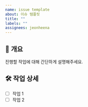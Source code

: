 ```yaml
---
name: issue template
about: 이슈 템플릿
title: ""
labels: ""
assignees: jeonheena
---
```


## 📌 개요

진행할 작업에 대해 간단하게 설명해주세요.

## 🛠️ 작업 상세

- [ ] 작업 1
- [ ] 작업 2

